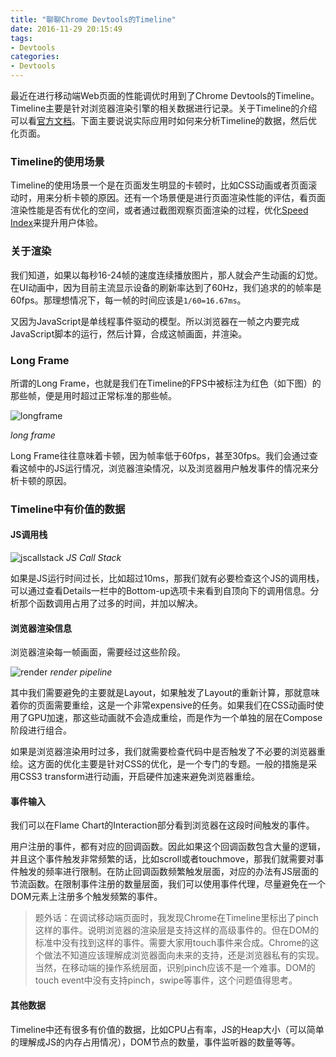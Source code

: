 ```yaml
---
title: "聊聊Chrome Devtools的Timeline"
date: 2016-11-29 20:15:49
tags: 
- Devtools
categories: 
- Devtools
---
```


最近在进行移动端Web页面的性能调优时用到了Chrome Devtools的Timeline。Timeline主要是针对浏览器渲染引擎的相关数据进行记录。关于Timeline的介绍可以看[官方文档](https://developers.google.com/web/tools/chrome-devtools/evaluate-performance/timeline-tool)。下面主要说说实际应用时如何来分析Timeline的数据，然后优化页面。

<!-- more -->

### Timeline的使用场景

Timeline的使用场景一个是在页面发生明显的卡顿时，比如CSS动画或者页面滚动时，用来分析卡顿的原因。还有一个场景便是进行页面渲染性能的评估，看页面渲染性能是否有优化的空间，或者通过截图观察页面渲染的过程，优化[Speed Index](https://sites.google.com/a/webpagetest.org/docs/using-webpagetest/metrics/speed-index)来提升用户体验。

### 关于渲染

我们知道，如果以每秒16-24帧的速度连续播放图片，那人就会产生动画的幻觉。在UI动画中，因为目前主流显示设备的刷新率达到了60Hz，我们追求的的帧率是60fps。那理想情况下，每一帧的时间应该是`1/60=16.67ms`。

又因为JavaScript是单线程事件驱动的模型。所以浏览器在一帧之内要完成JavaScript脚本的运行，然后计算，合成这帧画面，并渲染。

### Long Frame

所谓的Long Frame，也就是我们在Timeline的FPS中被标注为红色（如下图）的那些帧，便是用时超过正常标准的那些帧。

![longframe](https://occc3ev3l.qnssl.com/longframe.png)

*long frame*

Long Frame往往意味着卡顿，因为帧率低于60fps，甚至30fps。我们会通过查看这帧中的JS运行情况，浏览器渲染情况，以及浏览器用户触发事件的情况来分析卡顿的原因。

### Timeline中有价值的数据


#### JS调用栈


![jscallstack](https://occc3ev3l.qnssl.com/jsstack.png)
*JS Call Stack*

如果是JS运行时间过长，比如超过10ms，那我们就有必要检查这个JS的调用栈，可以通过查看Details一栏中的Bottom-up选项卡来看到自顶向下的调用信息。分析那个函数调用占用了过多的时间，并加以解决。



#### 浏览器渲染信息

浏览器渲染每一帧画面，需要经过这些阶段。

![render](https://occc3ev3l.qnssl.com/frame-full.jpg)
*render pipeline*

其中我们需要避免的主要就是Layout，如果触发了Layout的重新计算，那就意味着你的页面需要重绘，这是一个非常expensive的任务。如果我们在CSS动画时使用了GPU加速，那这些动画就不会造成重绘，而是作为一个单独的层在Compose阶段进行组合。

如果是浏览器渲染用时过多，我们就需要检查代码中是否触发了不必要的浏览器重绘。这方面的优化主要是针对CSS的优化，是一个专门的专题。一般的措施是采用CSS3 transform进行动画，开启硬件加速来避免浏览器重绘。

#### 事件输入

我们可以在Flame Chart的Interaction部分看到浏览器在这段时间触发的事件。

用户注册的事件，都有对应的回调函数。因此如果这个回调函数包含大量的逻辑，并且这个事件触发非常频繁的话，比如scroll或者touchmove，那我们就需要对事件触发的频率进行限制。在防止回调函数频繁触发层面，对应的办法有JS层面的节流函数。在限制事件注册的数量层面，我们可以使用事件代理，尽量避免在一个DOM元素上注册多个触发频繁的事件。

> 题外话：在调试移动端页面时，我发现Chrome在Timeline里标出了pinch这样的事件。说明浏览器的渲染层是支持这样的高级事件的。但在DOM的标准中没有找到这样的事件。需要大家用touch事件来合成。Chrome的这个做法不知道应该理解成浏览器面向未来的支持，还是浏览器私有的实现。当然，在移动端的操作系统层面，识别pinch应该不是一个难事。DOM的touch event中没有支持pinch，swipe等事件，这个问题值得思考。


#### 其他数据

Timeline中还有很多有价值的数据，比如CPU占有率，JS的Heap大小（可以简单的理解成JS的内存占用情况），DOM节点的数量，事件监听器的数量等等。